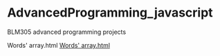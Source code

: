 # AdvancedProgramming_javascript
BLM305 advanced programming projects 

Words' array.html
<a href= "https://alaamarawi.github.io/AdvancedProgramming_javascript/Words'%20array.html">Words' array.html </a>
